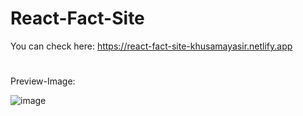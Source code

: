 # React-Fact-Site

You can check here: https://react-fact-site-khusamayasir.netlify.app

#
Preview-Image:

![image](https://user-images.githubusercontent.com/66178232/164970519-a3b4feb1-db8c-403e-9f16-4f314dc55a2a.png)

